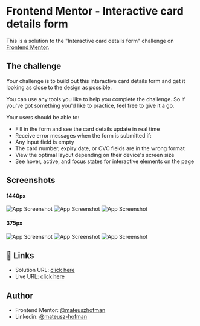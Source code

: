 
# Frontend Mentor - Interactive card details form
This is a solution to the "Interactive card details form" challenge on [Frontend Mentor](https://www.frontendmentor.io/challenges/interactive-card-details-form-XpS8cKZDWw).


## The challenge
Your challenge is to build out this interactive card details form and get it looking as close to the design as possible.

You can use any tools you like to help you complete the challenge. So if you've got something you'd like to practice, feel free to give it a go.

Your users should be able to:

- Fill in the form and see the card details update in real time
- Receive error messages when the form is submitted if:
- Any input field is empty
- The card number, expiry date, or CVC fields are in the wrong format
- View the optimal layout depending on their device's screen size
- See hover, active, and focus states for interactive elements on the page
## Screenshots
#### 1440px
![App Screenshot](./screenshots/interactive-desktop.png)
![App Screenshot](./screenshots/interactive-desktop-error.png)
![App Screenshot](./screenshots/interactive-desktop-complete.png)
#### 375px
![App Screenshot](./screenshots/interactive-mobile.png)
![App Screenshot](./screenshots/interactive-mobile-error.png)
![App Screenshot](./screenshots/interactive-mobile-complete.png)


## 🔗 Links
- Solution URL: [click here](https://www.frontendmentor.io/solutions/interactive-card-details-form-RYSOPGq6u8)
- Live URL: [click here](https://mateuszhofman.github.io/Interactive-card.github.io/)
## Author

- Frontend Mentor: [@mateuszhofman](https://www.frontendmentor.io/profile/mateuszhofman)
- Linkedin: [@mateusz-hofman](https://www.linkedin.com/in/mateusz-hofman-b815502a8/)

